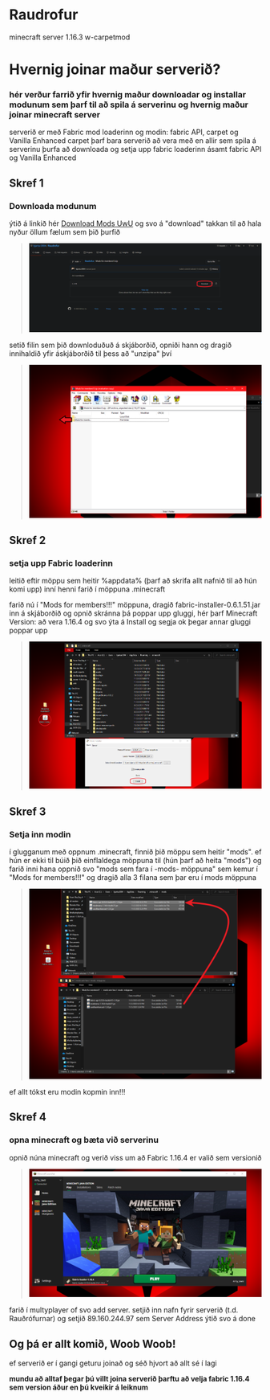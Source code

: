 # Raudrofur
minecraft server 1.16.3 w-carpetmod

# Hvernig joinar maður serverið?
### hér verður farrið yfir hvernig maður downloadar og installar modunum sem þarf til að spila á serverinu og hvernig maður joinar minecraft server

serverið er með Fabric mod loaderinn og modin: fabric API, carpet og Vanilla Enhanced
carpet þarf bara serverið að vera með en allir sem spila á serverinu þurfa að downloada og setja upp fabric loaderinn ásamt fabric API og Vanilla Enhanced

## Skref 1
### Downloada modunum
ýtið á linkið hér <a id="raw-url" href="https://github.com/bjartur2004/Raudrofur/blob/main/Mods%20for%20members!!!.zip">Download Mods UwU</a> og svo á "download" takkan til að hala nyður öllum fælum sem þið þurfið
  > ![Download](https://github.com/bjartur2004/Raudrofur/blob/main/wiki/download%20takkin.png)
  
setið filin sem þið downloduðuð á skjáborðið, opniði hann og dragið innihaldið yfir áskjáborðið til þess að "unzipa" því

  > ![Unzip](https://github.com/bjartur2004/Raudrofur/blob/main/wiki/unzip.png)
  
## Skref 2
### setja upp Fabric loaderinn
leitið eftir möppu sem heitir %appdata% (þarf að skrifa allt nafnið til að hún komi upp)
inní henni farið í möppuna .minecraft 

farið nú í "Mods for members!!!" möppuna, dragið fabric-installer-0.6.1.51.jar inn á skjáborðið og opnið skránna
þá poppar upp gluggi, hér þarf Minecraft Version: að vera 1.16.4 og svo ýta á Install
og segja ok þegar annar gluggi poppar upp

  > ![innstall](https://github.com/bjartur2004/Raudrofur/blob/main/wiki/install%20fabric.png)


## Skref 3
### Setja inn modin
í glugganum með oppnum .minecraft, finnið þið möppu sem heitir "mods". ef hún er ekki til búið þið einflaldega möppuna til (hún þarf að heita "mods") og farið inni hana
oppnið svo "mods sem fara í -mods- möppuna" sem kemur í "Mods for members!!!" og dragið alla 3 filana sem þar eru í mods möppuna

  > ![dragover](https://github.com/bjartur2004/Raudrofur/blob/main/wiki/dragayfir.png)
  
ef allt tókst eru modin kopmin inn!!!

## Skref 4
### opna minecraft og bæta við serverinu
opnið núna minecraft og verið viss um að Fabric 1.16.4 er valið sem versionið 

  > ![open](https://github.com/bjartur2004/Raudrofur/blob/main/wiki/opna.png)
  
farið í multyplayer of svo add server. setjið inn nafn fyrir serverið (t.d. Rauðrófurnar) og setjið 89.160.244.97 sem Server Address
ýtið svo á done


## Og þá er allt komið, Woob Woob!
ef serverið er í gangi geturu joinað og séð hjvort að allt sé í lagi

**mundu að alltaf þegar þú villt joina serverið þarftu að velja fabric 1.16.4 sem version áður en þú kveikir á leiknum**
